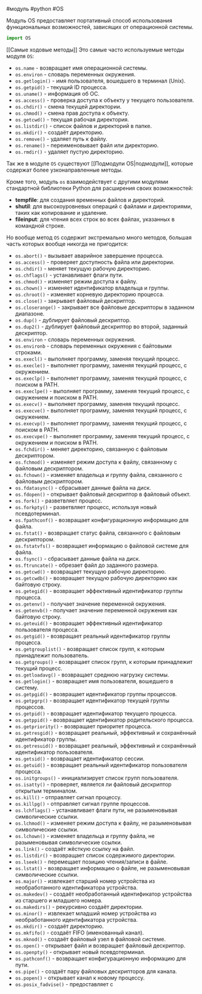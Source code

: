 #модуль #python #OS 


Модуль OS предоставляет портативный способ использования функциональных возможностей, зависящих от операционной системы.
```python
import OS
```

[[Самые ходовые методы]]
Это самые часто используемые методы модуля `OS`:
- `os.name` - возвращает имя операционной системы.
- `os.environ` - словарь переменных окружения.
- `os.getlogin()` - имя пользователя, вошедшего в терминал (Unix).
- `os.getpid()` - текущий ID процесса.
- `os.uname()` - информация об ОС.
- `os.access()` - проверка доступа к объекту у текущего пользователя.
- `os.chdir()` - смена текущей директории.
- `os.chmod()` - смена прав доступа к объекту.
- `os.getcwd()` - текущая рабочая директория.
- `os.listdir()` - список файлов и директорий в папке.
- `os.mkdir()` - создаёт директорию.
- `os.remove()` - удаляет путь к файлу.
- `os.rename()` - переименовывает файл или директорию.
- `os.rmdir()` - удаляет пустую директорию.

Так же в модуле `OS` существуют [[Подмодули OS|подмодули]], которые содержат более узконаправленные методы.

Кроме того, модуль `os` взаимодействует с другими модулями стандартной библиотеки Python для расширения своих возможностей:
- **tempfile**: для создания временных файлов и директорий.
- **shutil**: для высокоуровневых операций с файлами и директориями, таких как копирование и удаление.
- **fileinput**: для чтения всех строк во всех файлах, указанных в командной строке.

Но вообще метод `OS` содержит экстремально много методов, большая часть которых вообще никогда не пригодится:
- `os.abort()` - вызывает аварийное завершение процесса.
- `os.access()` - проверяет доступность файла или директории.
- `os.chdir()` - меняет текущую рабочую директорию.
- `os.chflags()` - устанавливает флаги пути.
- `os.chmod()` - изменяет режим доступа к файлу.
- `os.chown()` - изменяет идентификатор владельца и группы.
- `os.chroot()` - изменяет корневую директорию процесса.
- `os.close()` - закрывает файловый дескриптор.
- `os.closerange()` - закрывает все файловые дескрипторы в заданном диапазоне.
- `os.dup()` - дублирует файловый дескриптор.
- `os.dup2()` - дублирует файловый дескриптор во второй, заданный дескриптор.
- `os.environ` - словарь переменных окружения.
- `os.environb` - словарь переменных окружения с байтовыми строками.
- `os.execl()` - выполняет программу, заменяя текущий процесс.
- `os.execle()` - выполняет программу, заменяя текущий процесс, с окружением.
- `os.execlp()` - выполняет программу, заменяя текущий процесс, с поиском в PATH.
- `os.execlpe()` - выполняет программу, заменяя текущий процесс, с окружением и поиском в PATH.
- `os.execv()` - выполняет программу, заменяя текущий процесс.
- `os.execve()` - выполняет программу, заменяя текущий процесс, с окружением.
- `os.execvp()` - выполняет программу, заменяя текущий процесс, с поиском в PATH.
- `os.execvpe()` - выполняет программу, заменяя текущий процесс, с окружением и поиском в PATH.
- `os.fchdir()` - меняет директорию, связанную с файловым дескриптором.
- `os.fchmod()` - изменяет режим доступа к файлу, связанному с файловым дескриптором.
- `os.fchown()` - изменяет владельца и группу файла, связанного с файловым дескриптором.
- `os.fdatasync()` - сбрасывает данные файла на диск.
- `os.fdopen()` - открывает файловый дескриптор в файловый объект.
- `os.fork()` - разветвляет процесс.
- `os.forkpty()` - разветвляет процесс, используя новый псевдотерминал.
- `os.fpathconf()` - возвращает конфигурационную информацию для файла.
- `os.fstat()` - возвращает статус файла, связанного с файловым дескриптором.
- `os.fstatvfs()` - возвращает информацию о файловой системе для файла.
- `os.fsync()` - сбрасывает данные файла на диск.
- `os.ftruncate()` - обрезает файл до заданного размера.
- `os.getcwd()` - возвращает текущую рабочую директорию.
- `os.getcwdb()` - возвращает текущую рабочую директорию как байтовую строку.
- `os.getegid()` - возвращает эффективный идентификатор группы процесса.
- `os.getenv()` - получает значение переменной окружения.
- `os.getenvb()` - получает значение переменной окружения как байтовую строку.
- `os.geteuid()` - возвращает эффективный идентификатор пользователя процесса.
- `os.getgid()` - возвращает реальный идентификатор группы процесса.
- `os.getgrouplist()` - возвращает список групп, к которым принадлежит пользователь.
- `os.getgroups()` - возвращает список групп, к которым принадлежит текущий процесс.
- `os.getloadavg()` - возвращает среднюю нагрузку системы.
- `os.getlogin()` - возвращает имя пользователя, вошедшего в систему.
- `os.getpgid()` - возвращает идентификатор группы процессов.
- `os.getpgrp()` - возвращает идентификатор текущей группы процессов.
- `os.getpid()` - возвращает идентификатор текущего процесса.
- `os.getppid()` - возвращает идентификатор родительского процесса.
- `os.getpriority()` - возвращает приоритет процесса.
- `os.getresgid()` - возвращает реальный, эффективный и сохранённый идентификатор группы.
- `os.getresuid()` - возвращает реальный, эффективный и сохранённый идентификатор пользователя.
- `os.getsid()` - возвращает идентификатор сессии.
- `os.getuid()` - возвращает реальный идентификатор пользователя процесса.
- `os.initgroups()` - инициализирует список групп пользователя.
- `os.isatty()` - проверяет, является ли файловый дескриптор открытым терминалом.
- `os.kill()` - отправляет сигнал процессу.
- `os.killpg()` - отправляет сигнал группе процессов.
- `os.lchflags()` - устанавливает флаги пути, не разыменовывая символические ссылки.
- `os.lchmod()` - изменяет режим доступа к файлу, не разыменовывая символические ссылки.
- `os.lchown()` - изменяет владельца и группу файла, не разыменовывая символические ссылки.
- `os.link()` - создаёт жёсткую ссылку на файл.
- `os.listdir()` - возвращает список содержимого директории.
- `os.lseek()` - перемещает позицию чтения/записи в файле.
- `os.lstat()` - возвращает информацию о файле, не разыменовывая символические ссылки.
- `os.major()` - извлекает старший номер устройства из необработанного идентификатора устройства.
- `os.makedev()` - создаёт необработанный идентификатор устройства из старшего и младшего номера.
- `os.makedirs()` - рекурсивно создаёт директории.
- `os.minor()` - извлекает младший номер устройства из необработанного идентификатора устройства.
- `os.mkdir()` - создаёт директорию.
- `os.mkfifo()` - создаёт FIFO (именованный канал).
- `os.mknod()` - создаёт файловый узел в файловой системе.
- `os.open()` - открывает файл и возвращает файловый дескриптор.
- `os.openpty()` - открывает новый псевдотерминал.
- `os.pathconf()` - возвращает конфигурационную информацию для пути.
- `os.pipe()` - создаёт пару файловых дескрипторов для канала.
- `os.popen()` - открывает канал к новому процессу.
- `os.posix_fadvise()` - предоставляет с